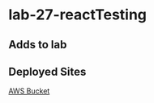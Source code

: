 # lab-27-reactTesting

## Adds to lab

## Deployed Sites
[AWS Bucket](http://js401-lab-27.s3-website-us-west-2.amazonaws.com/)
